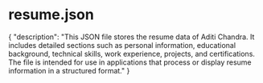 # resume.json
{   "description": "This JSON file stores the resume data of Aditi Chandra. It includes detailed sections such as personal information, educational background, technical skills, work experience, projects, and certifications. The file is intended for use in applications that process or display resume information in a structured format." }
